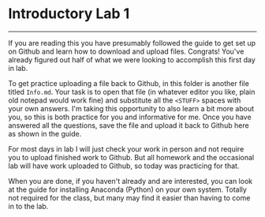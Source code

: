 # Introductory Lab 1
---

If you are reading this you have presumably followed the guide to get set up on Github and learn how to download and upload files. Congrats! You've already figured out half of what we were looking to accomplish this first day in lab. 

To get practice uploading a file back to Github, in this folder is another file titled `Info.md`. Your task is to open that file (in whatever editor you like, plain old notepad would work fine) and substitute all the `<STUFF>` spaces with your own answers. I'm taking this opportunity to also learn a bit more about you, so this is both practice for you and informative for me. Once you have answered all the questions, save the file and upload it back to Github here as shown in the guide.

For most days in lab I will just check your work in person and not require you to upload finished work to Github. But all homework and the occasional lab will have work uploaded to Github, so today was practicing for that.

When you are done, if you haven't already and are interested, you can look at the guide for installing Anaconda (Python) on your own system. Totally not required for the class, but many may find it easier than having to come in to the lab.